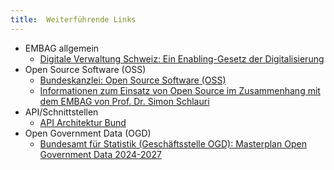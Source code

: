 ```yaml
---
title:  Weiterführende Links
---
```


* EMBAG allgemein
    * [Digitale Verwaltung Schweiz: Ein Enabling-Gesetz der Digitalisierung](https://www.digitale-verwaltung-schweiz.ch/blog/16-embag-ein-enabling-gesetz-der-digitalisierung)
* Open Source Software (OSS)
    * [Bundeskanzlei: Open Source Software (OSS)](https://www.bk.admin.ch/bk/de/home/digitale-transformation-ikt-lenkung/bundesarchitektur/open_source_software.html)
    * [Informationen zum Einsatz von Open Source im Zusammenhang mit dem EMBAG von Prof. Dr. Simon Schlauri](https://www.bfh.ch/dam/jcr:4a363a57-b139-476f-9f27-83d32dc9eb0c/Pr%C3%A4sentation%20-%20Simon%20Schlauri.pdf)
* API/Schnittstellen
    * [API Architektur Bund](https://www.bk.admin.ch/bk/de/home/digitale-transformation-ikt-lenkung/bundesarchitektur/api-architektur-bund.html)
* Open Government Data (OGD)
    * [Bundesamt für Statistik (Geschäftsstelle OGD): Masterplan Open Government Data 2024-2027](https://www.bfs.admin.ch/bfs/de/home/dienstleistungen/ogd/masterplan.html)